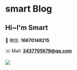 # smart Blog

## Hi~I'm Smart

:speech_balloon: 微信: **16670148215**

:envelope: Mail: **3437705679@qq.com**

![](https://gz_lib.gitee.io/g-resume/static/wechat.jpeg)
